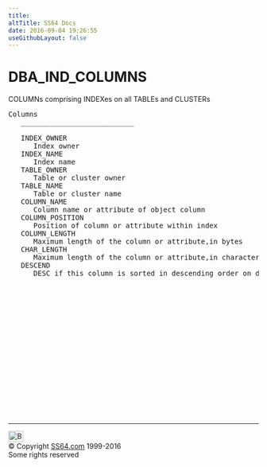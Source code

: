 ```yaml
---
title:
altTitle: SS64 Docs
date: 2016-09-04 19:26:55
useGithubLayout: false
---
```

<!-- #BeginLibraryItem "/Library/head_orad.lbi" --><!-- #EndLibraryItem --><h1>DBA_IND_COLUMNS </h1><p> COLUMNs comprising INDEXes on all TABLEs and CLUSTERs </p> 
 
<pre>Columns
   ___________________________
 
   INDEX_OWNER
      Index owner
   INDEX_NAME
      Index name
   TABLE_OWNER
      Table or cluster owner
   TABLE_NAME
      Table or cluster name
   COLUMN_NAME
      Column name or attribute of object column
   COLUMN_POSITION
      Position of column or attribute within index
   COLUMN_LENGTH
      Maximum length of the column or attribute,in bytes
   CHAR_LENGTH
      Maximum length of the column or attribute,in characters
   DESCEND
      DESC if this column is sorted in descending order on disk,otherwise ASC

</pre><!-- #BeginLibraryItem "/Library/foot_orad.lbi" --><p>
<!-- oracle-footer -->
<ins class="adsbygoogle" style="display:inline-block;width:300px;height:250px" data-ad-client="ca-pub-6140977852749469" data-ad-slot="4275490898"></ins>
<script>
(adsbygoogle = window.adsbygoogle || []).push({});
</script></p>
<hr>
<div id="bl" class="footer"><a href="DBA_IND_COLUMNS.html#"><img src="../images/top.png" width="30" height="22" alt="Back to the Top"></a></div>
<div id="br" class="footer, tagline">© Copyright <a href="../index.html">SS64.com</a> 1999-2016<br>
Some rights reserved</div>
<!-- #EndLibraryItem -->

